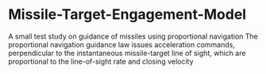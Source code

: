 # Missile-Target-Engagement-Model
A small test study on guidance of missiles using proportional navigation
The proportional navigation guidance law issues acceleration commands, perpendicular to the instantaneous missile-target line of sight, which are  proportional to the line-of-sight rate and closing velocity
